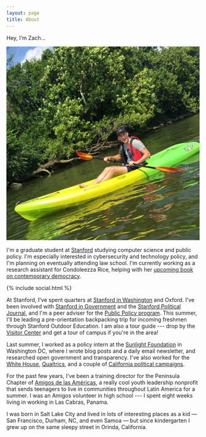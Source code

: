 ```yaml
---
layout: page
title: About
---
```


<p class="lead">Hey, I&rsquo;m Zach...</p>

<img class="img-responsive col-sm-5 pull-right" src="/images/kayak.jpg" alt="Kayaking on the Potomac"/>

I'm a graduate student at <a href="https://www.stanford.edu">Stanford</a> studying computer science and public policy. I'm especially interested in cybersecurity and technology policy, and I'm planning on eventually attending law school. I'm currently working as a research assistant for Condoleezza Rice, helping with her <a href="http://www.nytimes.com/2013/03/20/business/media/condoleezza-rice-to-write-book-for-henry-holt.html">upcoming book on contemporary democracy</a>.

<div class="btn-group-vertical pull-left" style="margin-right: 15px">
{% include social.html %}
</div>

At Stanford, I've spent quarters at <a href="https://siw.stanford.edu">Stanford in Washington</a> and Oxford. I've been involved with <a href="https://sig.stanford.edu">Stanford in Government</a> and the <a href="http://www.stanfordpolitics.com">Stanford Political Journal</a>, and I'm a peer adviser for the <a href="https://publicpolicy.stanford.edu">Public Policy program</a>. This summer, I'll be leading a pre-orientation backpacking trip for incoming freshmen through Stanford Outdoor Education. I am also a tour guide --- drop by the <a href="https://visit.stanford.edu">Visitor Center</a> and get a tour of campus if you're in the area!


Last summer, I worked as a policy intern at the <a href="https://www.sunlightfoundation.com">Sunlight Foundation</a> in Washington DC, where I wrote blog posts and a daily email newsletter, and researched open government and transparency. I've also worked for the <a href="http://www.whitehouse.gov">White House</a>, <a href="http://www.qualtrics.com">Qualtrics</a>, and a couple of <a href="http://www.glazerforsenate.com">California political campaigns</a>.


For the past few years, I've been a training director for the Peninsula Chapter of <a href="http://www.amigosinternational.org">Amigos de las Américas</a>, a really cool youth leadership nonprofit that sends teenagers to live in communities throughout Latin America for a summer. I was an Amigos volunteer in high school --- I spent eight weeks living in working in Las Cabras, Panama.

I was born in Salt Lake City and lived in lots of interesting places as a kid — San Francisco, Durham, NC, and even Samoa — but since kindergarten I grew up on the same sleepy street in Orinda, California.
